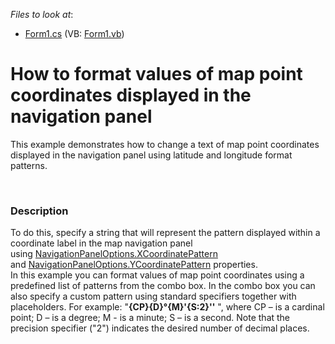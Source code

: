 <!-- default file list -->
*Files to look at*:

* [Form1.cs](./CS/MapCoordinatePatterns/Form1.cs) (VB: [Form1.vb](./VB/MapCoordinatePatterns/Form1.vb))
<!-- default file list end -->
# How to format values of map point coordinates displayed in the navigation panel


<p>This example demonstrates how to change a text of map point coordinates displayed in the navigation panel using latitude and longitude format patterns.<br />
</p><br />



<h3>Description</h3>

<p>To do this, specify a string that will represent the pattern displayed within a coordinate label in the map navigation panel using&nbsp;<a href="https://documentation.devexpress.com/#WindowsForms/DevExpressXtraMapNavigationPanelOptions_XCoordinatePatterntopic">NavigationPanelOptions.XCoordinatePattern</a> and&nbsp;<a href="https://documentation.devexpress.com/#WindowsForms/DevExpressXtraMapNavigationPanelOptions_YCoordinatePatterntopic">NavigationPanelOptions.YCoordinatePattern</a> properties.<br />In this example you can format values of map point coordinates using a predefined list of patterns from the combo box. In the combo box you can also specify a custom pattern using standard specifiers together with placeholders. For example: "<strong>{CP}{D}&deg;{M}'{S:2}''</strong> ", where CP &ndash; is a cardinal point; D &ndash; is a degree; M - is a minute; S &ndash; is a second. Note that the precision specifier ("2") indicates the desired number of decimal places.</p>

<br/>


